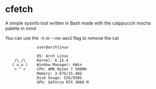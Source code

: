 # cfetch
A simple sysinfo tool written in Bash made with the catppuccin mocha palette in mind

You can use the -n or --no-ascii flag to remove the cat

```
              user@archlinux

              OS: Arch Linux
    /\_/\     Kernel: 6.15.4
   ( o.o )    Window Manager: KWin
    > ^ <     CPU: AMD Ryzen 7 5800H 
              Memory: 3.67G/15.46G
              Disk Usage: 52G/936G
              GPU: GeForce RTX 3060 M
```
